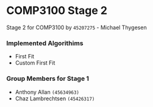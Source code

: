 # COMP3100 Stage 2
Stage 2 for COMP3100 by `45207275` - Michael Thygesen

### Implemented Algorithims
- First Fit
- Custom First Fit

### Group Members for Stage 1
- Anthony Allan ` (45634963) `
- Chaz Lambrechtsen `(45426317)`

